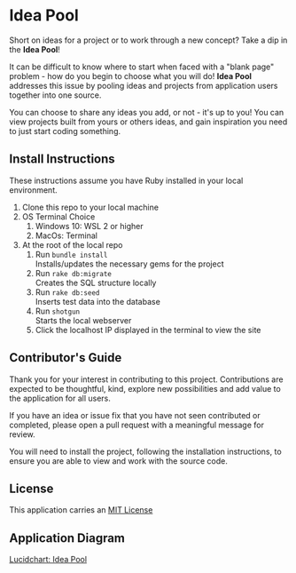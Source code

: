 # Idea Pool

Short on ideas for a project or to work through a new concept? Take a dip in the **Idea Pool**!  

It can be difficult to know where to start when faced with a "blank page" problem - how do you begin to choose what you will do! **Idea Pool** addresses this issue by pooling ideas and projects from application users together into one source.

You can choose to share any ideas you add, or not - it's up to you! You can view projects built from yours or others ideas, and gain inspiration you need to just start coding something.

## Install Instructions

These instructions assume you have Ruby installed in your local environment.  

1. Clone this repo to your local machine
1. OS Terminal Choice
   1. Windows 10: WSL 2 or higher
   1. MacOs: Terminal
1. At the root of the local repo
   1. Run `bundle install`  
   Installs/updates the necessary gems for the project
   1. Run `rake db:migrate`  
   Creates the SQL structure locally
   1. Run `rake db:seed`  
   Inserts test data into the database
   1. Run `shotgun`  
   Starts the local webserver
   1. Click the localhost IP displayed in the terminal to view the site
## Contributor's Guide

Thank you for your interest in contributing to this project. Contributions are expected to be thoughtful, kind, explore new possibilities and add value to the application for all users.

If you have an idea or issue fix that you have not seen contributed or completed, please open a pull request with a meaningful message for review.

You will need to install the project, following the installation instructions, to ensure you are able to view and work with the source code.
## License

This application carries an [MIT License](https://github.com/kristenkinnearohlmann/idea-pool/blob/main/LICENSE)
## Application Diagram

[Lucidchart: Idea Pool](https://lucid.app/lucidchart/invitations/accept/9bcace3d-b054-446e-9718-5b73cd0a9565?viewport_loc=-10%2C-10%2C1707%2C780%2C0_0)